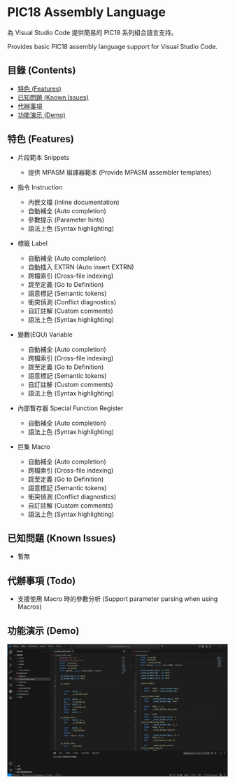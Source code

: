 # PIC18 Assembly Language
為 Visual Studio Code 提供簡易的 PIC18 系列組合語言支持。

Provides basic PIC18 assembly language support for Visual Studio Code.

## 目錄 (Contents)
- [特色 (Features)](#特色-features)
- [已知問題 (Known Issues)](#已知問題-known-issues)
- [代辦事項](#代辦事項-todo)
- [功能演示 (Demo)](#功能演示-demo)

## 特色 (Features)
- 片段範本 Snippets
    - 提供 MPASM 組譯器範本 (Provide MPASM assembler templates)

- 指令 Instruction
    - 內嵌文檔 (Inline documentation)
    - 自動補全 (Auto completion)
    - 參數提示 (Parameter hints)
    - 語法上色 (Syntax highlighting)

- 標籤 Label
    - 自動補全 (Auto completion)
    - 自動插入 EXTRN (Auto insert EXTRN)
    - 跨檔索引 (Cross-file indexing)
    - 跳至定義 (Go to Definition)
    - 語意標記 (Semantic tokens)
    - 衝突偵測 (Conflict diagnostics)
    - 自訂註解 (Custom comments)
    - 語法上色 (Syntax highlighting)

- 變數(EQU) Variable
    - 自動補全 (Auto completion)
    - 跨檔索引 (Cross-file indexing)
    - 跳至定義 (Go to Definition)
    - 語意標記 (Semantic tokens)
    - 自訂註解 (Custom comments)
    - 語法上色 (Syntax highlighting)

- 內部暫存器 Special Function Register
    - 自動補全 (Auto completion)
    - 語法上色 (Syntax highlighting)

- 巨集 Macro
    - 自動補全 (Auto completion)
    - 跨檔索引 (Cross-file indexing)
    - 跳至定義 (Go to Definition)
    - 語意標記 (Semantic tokens)
    - 衝突偵測 (Conflict diagnostics)
    - 自訂註解 (Custom comments)
    - 語法上色 (Syntax highlighting)

## 已知問題 (Known Issues)
<!-- - Macro 無法正常識別 (Macro definitions are not recognized) -->
- 暫無

## 代辦事項 (Todo)
- 支援使用 Macro 時的參數分析 (Support parameter parsing when using Macros)

## 功能演示 (Demo)
![Demo](https://github.com/zhihao1021/PIC18-Assembly-VSC-Extension/blob/main/resources/pic18-assembly.gif?raw=true)
